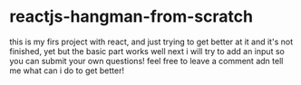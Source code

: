 # reactjs-hangman-from-scratch
this is my firs project with react, and just trying to get better at it and it's not finished, yet
but the basic part works well next i will try to add an input so you can submit your own questions!
feel free to leave a comment adn tell me what can i do to get better!
